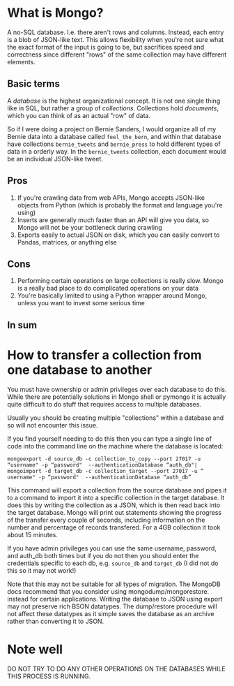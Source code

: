 # What is Mongo?

A no-SQL database. I.e. there aren't rows and columns. Instead, each entry is a blob of JSON-like text. This allows flexibility when you're not sure what the exact format of the input is going to be, but sacrifices speed and correctness since different "rows" of the same collection may have different elements.

## Basic terms

A *database* is the highest organizational concept. It is not one single thing like in SQL, but rather a group of *collections*. Collections hold *documents*, which you can think of as an actual "row" of data.

So if I were doing a project on Bernie Sanders, I would organize all of my Bernie data into a database called `feel_the_bern`, and within that database have collections `bernie_tweets` and `bernie_press` to hold different types of data in a orderly way. In the `bernie_tweets` collection, each document would be an individual JSON-like tweet.

## Pros

1. If you're crawling data from web APIs, Mongo accepts JSON-like objects from Python (which is probably the format and language you're using)
2. Inserts are generally much faster than an API will give you data, so Mongo will not be your bottleneck during crawling
3. Exports easily to actual JSON on disk, which you can easily convert to Pandas, matrices, or anything else

## Cons

1. Performing certain operations on large collections is really slow. Mongo is a really bad place to do complicated operations on your data
2. You're basically limited to using a Python wrapper around Mongo, unless you want to invest some serious time

## In sum

# How to transfer a collection from one database to another

You must have ownership or admin privileges over each database to do this. While there are potentially solutions in
Mongo shell or pymongo it is actually quite difficult to do stuff that requires access to multiple databases.

Usually you should be creating multiple "collections" within a database and so will not encounter this issue.

If you find yourself needing to do this then you can type a single line of code into the command line on the machine where
the database is located:

```
mongoexport -d source_db -c collection_to_copy --port 27017 -u “username" -p “password"  --authenticationDatabase “auth_db"|
mongoimport -d target_db -c collection_target --port 27017 -u “ username" -p “password"  --authenticationDatabase “auth_db”
```

This command will export a collection from the source database and pipes it to a command to import it into a specific
collection in the target database. It does this by writing the collection as a JSON, which is then read back into the target
database. Mongo will print out statements showing the progress of the transfer every couple
of seconds, including information on the number and percentage of records transfered. For a 4GB collection it took
about 15 minutes.

If you have admin privileges you can use the same username, password, and auth_db both times but if you do not then you should
enter the credentials specific to each db, e.g. `source_db` and `target_db` (I did not do this so it may not work!)

Note that this may not be suitable for all types of migration. The MongoDB docs recommend that you consider using mongodump/mongorestore.
instead for certain applications. Writing the database to JSON using export may not preserve rich BSON datatypes. The dump/restore procedure will not affect these datatypes as it simple saves the database as an archive rather than converting it to JSON.

# Note well

DO NOT TRY TO DO ANY OTHER OPERATIONS ON THE DATABASES WHILE THIS PROCESS IS RUNNING.
